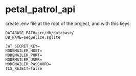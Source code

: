 # petal_patrol_api

create .env file at the root of the project, and with this keys:

```
DATABASE_PATH=src/db/database/
DB_NAME=sequelize.sqlite

JWT_SECRET_KEY=
NODEMAILER_HOST=
NODEMAILER_PORT=
NODEMAILER_USER=
NODEMAILER_PASSWORD=
TLS_REJECT=false
```
